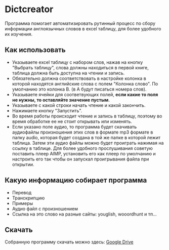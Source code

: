 # Dictcreator
Программа помогает автоматизировать рутинный процесс по сбору информации англоязычных словов в excel таблицу, для более удобного их изучения.

## Как использовать
* Указываете excel таблицу с набором слов, нажав на кнопку "Выбрать таблицу", слова должны находиться в первой книге, таблица должна быть доступна на чтении и запись.
* Обязательно должна соответствовать в настройке колонка в которой находятся английские слова с полем "Колонка слово". По умолчанию это колонка B. (в А будут писаться номера слов).
* Указываете ячейки для соответвующих полей, **если какие то поля не нужны, то оставляйте значение пустым**.
* Указываете с какой строки начать чтение и какой закончить.
* Нажимаете кнопку "Запустить".
* Во время работы происходит чтение и запись в таблицу, поэтому во время обработке ее не стоит открывать или изменять.
* Если указано поле аудио, то программа будет скачивать аудиофайлы произношения этих слов в формате mp3 формате в папку audio, которая будет создана в той же папке в которой лежит таблица. Затем эти аудио файлы можно будет проиграть нажимая на ссылку в таблице. Для более удобного прослушивания советую поставить плеер AIMP, установить его как плеер по умолчанию и настроить его так чтобы он запускал проигрывания файла при открытии.

## Какую информацию собирает программа
* Перевод
* Транскрипцию
* Примеры
* Аудио файл с произношением
* Ссылка на это слово на разные сайты: youglish, wooordhunt и тп...

## Скачать
Собранную программу скачать можно здесь: [Google Drive](https://drive.google.com/file/d/1GLZM_q8Nzd5iG43MUWJYQ_b7un4VxHXk/view?usp=sharing)
